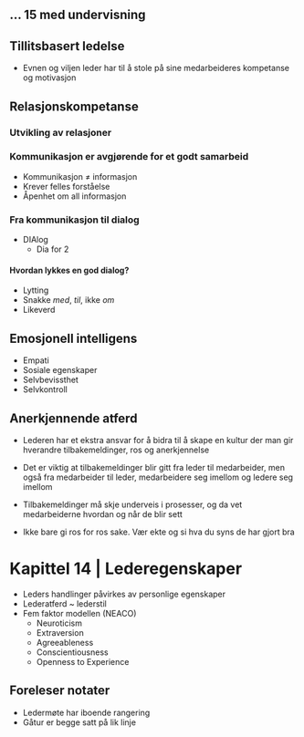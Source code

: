 ## ... 15 med undervisning

## Tillitsbasert ledelse

- Evnen og viljen leder har til å stole på sine medarbeideres kompetanse og motivasjon

## Relasjonskompetanse

### Utvikling av relasjoner

### Kommunikasjon er avgjørende for et godt samarbeid

- Kommunikasjon ≠ informasjon
- Krever felles forståelse
- Åpenhet om all informasjon

### Fra kommunikasjon til dialog

- DIAlog
  - Dia for 2

#### Hvordan lykkes en god dialog?

- Lytting
- Snakke _med_, _til_, ikke _om_
- Likeverd

## Emosjonell intelligens

- Empati
- Sosiale egenskaper
- Selvbevissthet
- Selvkontroll

## Anerkjennende atferd

- Lederen har et ekstra ansvar for å bidra til å skape en kultur der man gir hverandre tilbakemeldinger, ros og anerkjennelse
- Det er viktig at tilbakemeldinger blir gitt fra leder til medarbeider, men også fra medarbeider til leder, medarbeidere seg imellom og ledere seg imellom
- Tilbakemeldinger må skje underveis i prosesser, og da vet medarbeiderne hvordan og når de blir sett

- Ikke bare gi ros for ros sake. Vær ekte og si hva du syns de har gjort bra

# Kapittel 14 | Lederegenskaper

- Leders handlinger påvirkes av personlige egenskaper
- Lederatferd ~ lederstil
- Fem faktor modellen (NEACO)
  - Neuroticism
  - Extraversion
  - Agreeableness
  - Conscientiousness
  - Openness to Experience

## Foreleser notater

- Ledermøte har iboende rangering
- Gåtur er begge satt på lik linje
